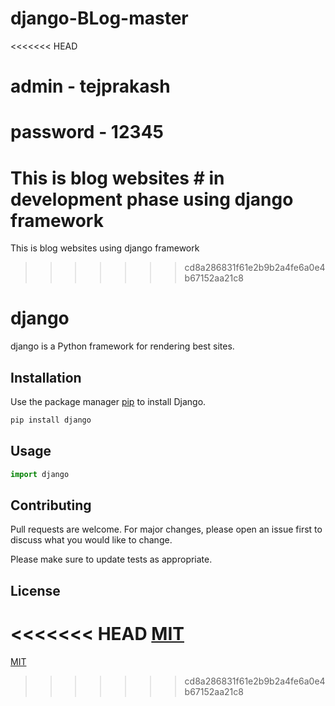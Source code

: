 # django-BLog-master
<<<<<<< HEAD
# admin - tejprakash 
# password - 12345
This is blog websites # in development phase using django framework
=======
This is blog websites using django framework
>>>>>>> cd8a286831f61e2b9b2a4fe6a0e4b67152aa21c8
# django

django is a Python framework for rendering best sites.

## Installation

Use the package manager [pip](https://pypi.org/project/Django/) to install Django.

```bash
pip install django
```

## Usage

```python
import django

```

## Contributing
Pull requests are welcome. For major changes, please open an issue first to discuss what you would like to change.

Please make sure to update tests as appropriate.

## License
<<<<<<< HEAD
[MIT]()
=======
[MIT]()
>>>>>>> cd8a286831f61e2b9b2a4fe6a0e4b67152aa21c8
